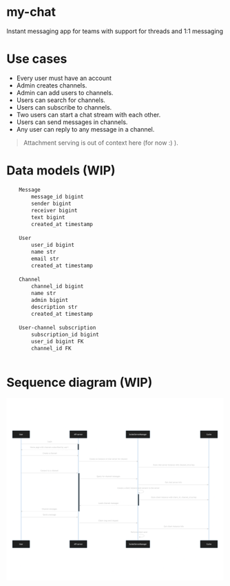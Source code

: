 # my-chat
Instant messaging app for teams with support for threads and 1:1 messaging

# Use cases
* Every user must have an account
* Admin creates channels.
* Admin can add users to channels.
* Users can search for channels.
* Users can subscribe to channels.
* Two users can start a chat stream with each other.
* Users can send messages in channels.
* Any user can reply to any message in a channel.

> Attachment serving is out of context here (for now :) ).


# Data models (WIP)

```
    Message
        message_id bigint
        sender bigint
        receiver bigint
        text bigint
        created_at timestamp

    User
        user_id bigint
        name str
        email str
        created_at timestamp
    
    Channel
        channel_id bigint
        name str
        admin bigint
        description str
        created_at timestamp

    User-channel subscription
        subscription_id bigint
        user_id bigint FK
        channel_id FK


```
# Sequence diagram (WIP)
![Sequence Diagram](./workflow.png)

